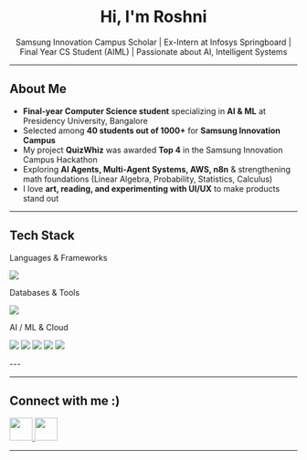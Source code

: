 
<h1 align="center">Hi, I'm Roshni </h1>
<p align="center">
  Samsung Innovation Campus Scholar | Ex-Intern at Infosys Springboard | Final Year CS Student (AIML) | Passionate about AI, Intelligent Systems
</p>

---

##  About Me  

-  **Final-year Computer Science student** specializing in **AI & ML** at Presidency University, Bangalore  
-  Selected among **40 students out of 1000+** for **Samsung Innovation Campus**  
-  My project **QuizWhiz** was awarded **Top 4** in the Samsung Innovation Campus Hackathon  
-  Exploring **AI Agents, Multi-Agent Systems, AWS, n8n** & strengthening math foundations (Linear Algebra, Probability, Statistics, Calculus)  
-  I love **art, reading, and experimenting with UI/UX** to make products stand out  

---

##  Tech Stack  

Languages & Frameworks
<p> <img src="https://skillicons.dev/icons?i=python,java,js,react,flask,nodejs" /> </p>
Databases & Tools
<p> <img src="https://skillicons.dev/icons?i=mysql,neon,vscode,pycharm" /> </p>
AI / ML & Cloud
<p><img src="https://img.shields.io/badge/ChromaDB-%234A90E2.svg?&style=for-the-badge&logoColor=white" /> <img src="https://img.shields.io/badge/Pinecone-%2300B8D9.svg?&style=for-the-badge&logoColor=white" /> <img src="https://img.shields.io/badge/LangChain-%2343853D.svg?&style=for-the-badge&logoColor=white" /> <img src="https://img.shields.io/badge/Ollama-000000.svg?&style=for-the-badge&logoColor=white" /> <img src="https://img.shields.io/badge/Prompt%20Engineering-%23FF6F61.svg?&style=for-the-badge&logoColor=white" /> </p>
---

---

##  Connect with me :)

<p>
  <a href="https://linkedin.com/in/yourlinkedin">
    <img src="https://skillicons.dev/icons?i=linkedin" height="40" />
  </a>
  <a href="mailto:youremail@gmail.com">
    <img src="https://skillicons.dev/icons?i=gmail" height="40" />
  </a>
</p>

---
